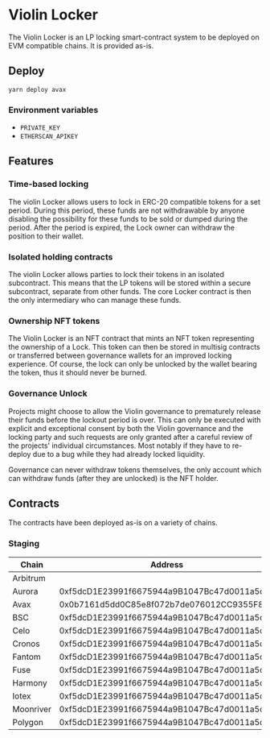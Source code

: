 # Violin Locker
The Violin Locker is an LP locking smart-contract system to be deployed on EVM compatible chains. It is provided as-is.

## Deploy
```
yarn deploy avax
```

### Environment variables
- `PRIVATE_KEY`
- `ETHERSCAN_APIKEY`


## Features
### Time-based locking
The violin Locker allows users to lock in ERC-20 compatible tokens for a set period. During this period, these funds are not withdrawable by anyone disabling the possibility for these funds to be sold or dumped during the period. After the period is expired, the Lock owner can withdraw the position to their wallet.

### Isolated holding contracts
The violin Locker allows parties to lock their tokens in an isolated subcontract. This means that the LP tokens will be stored within a secure subcontract, separate from other funds. The core Locker contract is then the only intermediary who can manage these funds.

### Ownership NFT tokens
The Violin Locker is an NFT contract that mints an NFT token representing the ownership of a Lock. This token can then be stored in multisig contracts or transferred between governance wallets for an improved locking experience. Of course, the lock can only be unlocked by the wallet bearing the token, thus it should never be burned.

### Governance Unlock
Projects might choose to allow the Violin governance to prematurely release their funds before the lockout period is over. This can only be executed with explicit and exceptional consent by both the Violin governance and the locking party and such requests are only granted after a careful review of the projects' individual circumstances. Most notably if they have to re-deploy due to a bug while they had already locked liquidity.

Governance can never withdraw tokens themselves, the only account which can withdraw funds (after they are unlocked) is the NFT holder.

## Contracts
The contracts have been deployed as-is on a variety of chains.

### Staging

| Chain    | Address                                    |
| -------- | ------------------------------------------ |
| Arbitrum |  |
| Aurora   | 0xf5dcD1E23991f6675944a9B1047Bc47d0011a5d8 |
| Avax     | 0x0b7161d5dd0C85e8f072b7de076012CC9355F82C |
| BSC      | 0xf5dcD1E23991f6675944a9B1047Bc47d0011a5d8 |
| Celo     | 0xf5dcD1E23991f6675944a9B1047Bc47d0011a5d8 |
| Cronos   | 0xf5dcD1E23991f6675944a9B1047Bc47d0011a5d8 |
| Fantom   | 0xf5dcD1E23991f6675944a9B1047Bc47d0011a5d8 |
| Fuse     | 0xf5dcD1E23991f6675944a9B1047Bc47d0011a5d8 |
| Harmony  | 0xf5dcD1E23991f6675944a9B1047Bc47d0011a5d8 |
| Iotex    | 0xf5dcD1E23991f6675944a9B1047Bc47d0011a5d8 |
| Moonriver | 0xf5dcD1E23991f6675944a9B1047Bc47d0011a5d8 |
| Polygon  | 0xf5dcD1E23991f6675944a9B1047Bc47d0011a5d8 |
